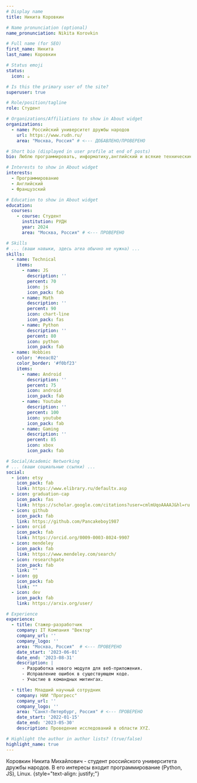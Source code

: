 ```yaml
---
# Display name
title: Никита Коровкин

# Name pronunciation (optional)
name_pronunciation: Nikita Korovkin

# Full name (for SEO)
first_name: Никита
last_name: Коровкин

# Status emoji
status:
  icon: ☕️

# Is this the primary user of the site?
superuser: true

# Role/position/tagline
role: Студент

# Organizations/Affiliations to show in About widget
organizations:
  - name: Российский университет дружбы народов
    url: https://www.rudn.ru/
    area: "Москва, Россия" # <--- ДОБАВЛЕНО/ПРОВЕРЕНО

# Short bio (displayed in user profile at end of posts)
bio: Люблю программировать, информатику,английский и всякие технические штучки.

# Interests to show in About widget
interests:
  - Программирование
  - Английский
  - Французский

# Education to show in About widget
education:
  courses:
    - course: Студент
      institution: РУДН
      year: 2024
      area: "Москва, Россия" # <--- ПРОВЕРЕНО

# Skills
# ... (ваши навыки, здесь area обычно не нужна) ...
skills:
  - name: Technical
    items:
      - name: JS
        description: ''
        percent: 70
        icon: js 
        icon_pack: fab
      - name: Math
        description: ''
        percent: 90
        icon: chart-line
        icon_pack: fas
      - name: Python
        description: ''
        percent: 80
        icon: python 
        icon_pack: fab	
  - name: Hobbies
    color: '#eeac02'
    color_border: '#f0bf23'
    items:
      - name: Android
        description: ''
        percent: 75
        icon: android
        icon_pack: fab
      - name: Youtube
        description: ''
        percent: 100
        icon: youtube
        icon_pack: fab
      - name: Gaming
        description: ''
        percent: 85
        icon: xbox
        icon_pack: fab

# Social/Academic Networking
# ... (ваши социальные ссылки) ...
social:
  - icon: etsy 
    icon_pack: fab
    link: https://www.elibrary.ru/defaultx.asp
  - icon: graduation-cap 
    icon_pack: fas
    link: https://scholar.google.com/citations?user=cmlmUqoAAAAJ&hl=ru 
  - icon: github
    icon_pack: fab
    link: https://github.com/Pancakeboy1987
  - icon: orcid
    icon_pack: fab
    link: https://orcid.org/0009-0003-8024-9907
  - icon: mendeley
    icon_pack: fab
    link: https://www.mendeley.com/search/
  - icon: researchgate 
    icon_pack: fab
    link: "" 
  - icon: gg 
    icon_pack: fab
    link: "" 
  - icon: dev 
    icon_pack: fab
    link: https://arxiv.org/user/ 

# Experience
experience:
  - title: Стажер-разработчик
    company: IT Компания "Вектор"
    company_url: ''
    company_logo: ''
    area: "Москва, Россия"  # <--- ПРОВЕРЕНО
    date_start: '2023-06-01'
    date_end: '2023-08-31'
    description: |
      - Разработка нового модуля для веб-приложения.
      - Исправление ошибок в существующем коде.
      - Участие в командных митингах.

  - title: Младший научный сотрудник
    company: НИИ "Прогресс"
    company_url: ''
    company_logo: ''
    area: "Санкт-Петербург, Россия" # <--- ПРОВЕРЕНО
    date_start: '2022-01-15'
    date_end: '2023-05-30'
    description: Проведение исследований в области XYZ.

# Highlight the author in author lists? (true/false)
highlight_name: true
---
```


Коровкин Никита Михайлович - студент российского университета дружбы народов. В его интересы входит программирование (Python, JS), Linux.
{style="text-align: justify;"}

